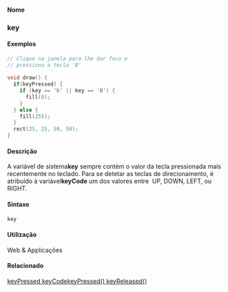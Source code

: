 
#### Nome
### key

#### Exemplos

```pde
// Clique na janela para lhe dar foco e 
// pressiona a tecla 'B'
 
void draw() { 
  if(keyPressed) { 
    if (key == 'b' || key == 'B') { 
      fill(0); 
    } 
  } else { 
    fill(255); 
  } 
  rect(25, 25, 50, 50); 
} 

```

#### Descrição
A variável de sistema**key**
sempre contém o valor da tecla pressionada mais recentemente no
teclado. Para se detetar as teclas de direcionamento, é
atribuído à variável**keyCode** um dos valores entre  UP, DOWN, LEFT, ou RIGHT.

#### Sintaxe
```pde
key

```

#### Utilização

	
Web & Applicações

#### Relacionado
[keyPressed ](keyPressed)[keyCode](keyCode)[keyPressed() ](keyPressed_)[keyReleased() ](keyReleased_)
